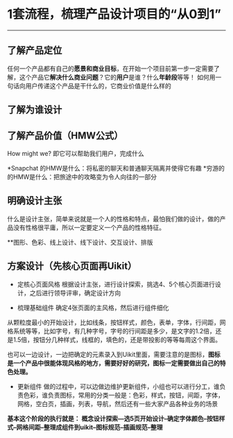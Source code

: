 # 1套流程，梳理产品设计项目的“从0到1”

***

## 了解产品定位

任何一个产品都有自己的**愿景和商业目标**，在开始一个项目前第一步一定需要了解，这个产品它**解决什么商业问题**？它的**用户**是谁？什么**年龄段**等等！
如何用一句话向用户传递这个产品是干什么的，它商业价值是什么样的

## 了解为谁设计

## 了解产品价值（HMW公式）

How might we?
即它可以帮助我们用户，完成什么

*Snapchat 的HMW是什么：将私密的聊天和普通聊天隔离并使得它有趣
*穷游的的HMW是什么：把旅途中的攻略变为令人向往的一部分

## 明确设计主张

什么是设计主张，简单来说就是一个人的性格和特点，最怕我们做的设计，做的产品没有性格很平庸，所以一定要定义一个产品的性格特征。

**图形、色彩、线上设计、线下设计、交互设计、排版

## 方案设计（先核心页面再Uikit）

- 定核心页面风格
根据设计主张，进行设计探索，挑选4、5个核心页面进行设计，之后进行领导评审，确定设计方向

- 梳理基础组件
确定4张页面的主风格，然后进行组件细化

从颗粒度最小的开始设计，比如线条，按钮样式，颜色，表单，字体，行间距，网格系统等等，比如字号，有几种字号，字号的行间距是多少，是文字的1.2倍，还是1.5倍，按钮分几种样式，线框的，填色的，还是带投影的等等每周这个界面。

也可以一边设计，一边把确定的元素录入到Uikit里面，需要注意的是图标，**图标是一个产品中很能体现风格的地方，需要好好的研究，图标一定需要做出自己的特色处理。**

- 更新组件
做的过程中，可以边做边维护更新组件，小组也可以进行分工，谁负责色彩，谁负责图标，常用的分类一般是：色彩，样式，按钮，间距，字体，网格，空白页，插画，列表，导航，然后还有一些大家产品各种业务的场景

**基本这个阶段的执行就是：
概念设计探索—选5页开始设计–确定字体颜色–按钮样式–网格间距–整理成组件到uikit–图标规范–插画规范–整理**

